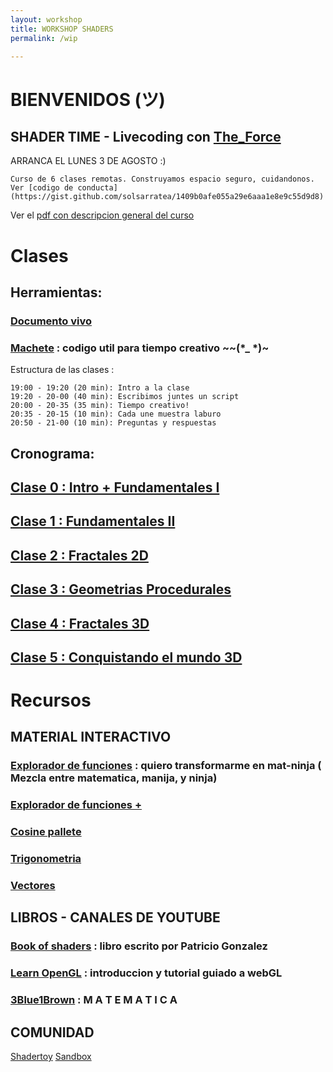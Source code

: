 ```yaml
---
layout: workshop
title: WORKSHOP SHADERS
permalink: /wip

---
```


# BIENVENIDOS (ツ) 

## SHADER TIME - Livecoding con [The_Force](https://shawnlawson.github.io/The_Force/)

  ARRANCA EL LUNES 3 DE AGOSTO :) 


	Curso de 6 clases remotas. Construyamos espacio seguro, cuidandonos. Ver [codigo de conducta](https://gist.github.com/solsarratea/1409b0afe055a29e6aaa1e8e9c55d9d8)

  Ver el [pdf con descripcion general del curso](/curso)
  
  
# Clases

## Herramientas: 
### [Documento vivo](https://pad.riseup.net/p/livecoding-con-glsl)

### [Machete](https://github.com/solsarratea/shaders-workshop/blob/master/cheatsheet.glsl) : codigo util  para tiempo creativo ~~(*_ *)~  
  
  Estructura de las clases : 
  ```
  19:00 - 19:20 (20 min): Intro a la clase 
  19:20 - 20-00 (40 min): Escribimos juntes un script 
  20:00 - 20-35 (35 min): Tiempo creativo!
  20:35 - 20-15 (10 min): Cada une muestra laburo
  20:50 - 21-00 (10 min): Preguntas y respuestas
```
  
## Cronograma:

## [Clase 0 : Intro + Fundamentales I ](/wip)

## [Clase 1 : Fundamentales II ](/wip)

## [Clase 2 : Fractales 2D ](/wip)

## [Clase 3 : Geometrias Procedurales ](/wip)

## [Clase 4 : Fractales 3D](/wip)

## [Clase 5 : Conquistando el mundo 3D](/wip)


# Recursos
## MATERIAL INTERACTIVO
### [Explorador de funciones](/simulacion) : quiero transformarme en mat-ninja ( Mezcla entre matematica, manija, y ninja)
### [Explorador de funciones +](https://www.desmos.com/calculator)
### [Cosine pallete](https://www.desmos.com/calculator/rz7abjujdj)
### [Trigonometria](http://immersivemath.com/ila/ch02_vectors/ch02.html)
### [Vectores](http://immersivemath.com/ila/ch02_vectors/ch02.html)


## LIBROS - CANALES DE YOUTUBE
### [Book of shaders](https://thebookofshaders.com/) : libro escrito por Patricio Gonzalez
### [Learn OpenGL](https://learnopengl.com/) : introduccion y tutorial guiado a webGL
### [3Blue1Brown](https://www.youtube.com/channel/UCYO_jab_esuFRV4b17AJtAw) : M A T E M A T I C A

## COMUNIDAD
 [Shadertoy](https://www.shadertoy.com/)
 [Sandbox](http://glslsandbox.com/)
  




